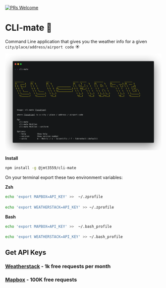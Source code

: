 [![PRs Welcome](https://img.shields.io/badge/PRs-welcome-brightgreen.svg?style=flat-square)](https://github.com/jmtellez/Weather-CLI/issues)&nbsp;

# CLI-mate :sunrise:

Command Line application that gives you the weather info for a given `city/place/address/airport code` :sunny:

![usage](img/usage.png)

**Install**
```bash
npm install -g @jmt3559/cli-mate
```

On your terminal export these two environment variables:

**Zsh**
```bash 
echo 'export MAPBOX=API_KEY' >>  ~/.zprofile

echo 'export WEATHERSTACK=API_KEY' >> ~/.zprofile
```

**Bash**
```bash
echo 'export MAPBOX=API_KEY' >>  ~/.bash_profile

echo 'export WEATHERSTACK=API_KEY' >> ~/.bash_profile
```

## Get API Keys
### [Weatherstack](https://weatherstack.com/) - 1k free requests per month

### [Mapbox](https://docs.mapbox.com/) - 100K free requests
